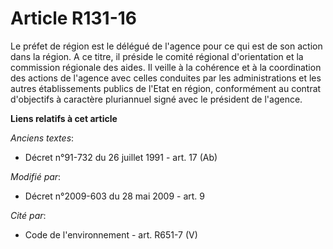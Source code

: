 # Article R131-16

Le préfet de région est le délégué de l'agence pour ce qui est de son action dans la région. A ce titre, il préside le comité
régional d'orientation et la commission régionale des aides. Il veille à la cohérence et à la coordination des actions de
l'agence avec celles conduites par les administrations et les autres établissements publics de l'Etat en région, conformément
au contrat d'objectifs à caractère pluriannuel signé avec le président de l'agence.

**Liens relatifs à cet article**

_Anciens textes_:

  - Décret n°91-732 du 26 juillet 1991 - art. 17 (Ab)

_Modifié par_:

  - Décret n°2009-603 du 28 mai 2009 - art. 9

_Cité par_:

  - Code de l'environnement - art. R651-7 (V)
